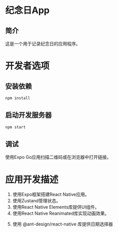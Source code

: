 # 纪念日App
## 简介
这是一个用于记录纪念日的应用程序。


# 开发者选项
## 安装依赖
```bash
npm install
```
## 启动开发服务器
```bash
npm start
```
## 调试
使用Expo Go应用扫描二维码或在浏览器中打开链接。



# 应用开发描述
1. 使用Expo框架搭建React Native应用。
2. 使用Zustand管理状态。
3. 使用React Native Elements库提供UI组件。
4. 使用React Native Reanimated库实现动画效果。
<!-- 5. 使用react-native-calendars库提供日期选择器。 -->
5. 使用 @ant-design/react-native 库提供日期选择器
